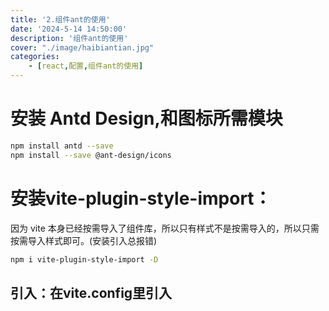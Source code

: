 ```yaml
---
title: '2.组件ant的使用'
date: '2024-5-14 14:50:00'
description: '组件ant的使用'
cover: "./image/haibiantian.jpg"
categories:               
    - [react,配置,组件ant的使用]
---
```

# 安装 Antd Design,和图标所需模块
```bash
npm install antd --save
npm install --save @ant-design/icons
```
# 安装vite-plugin-style-import：
因为 vite 本身已经按需导入了组件库，所以只有样式不是按需导入的，所以只需按需导入样式即可。(安装引入总报错)
```bash
npm i vite-plugin-style-import -D

```
## 引入：在vite.config里引入

```bash


```

